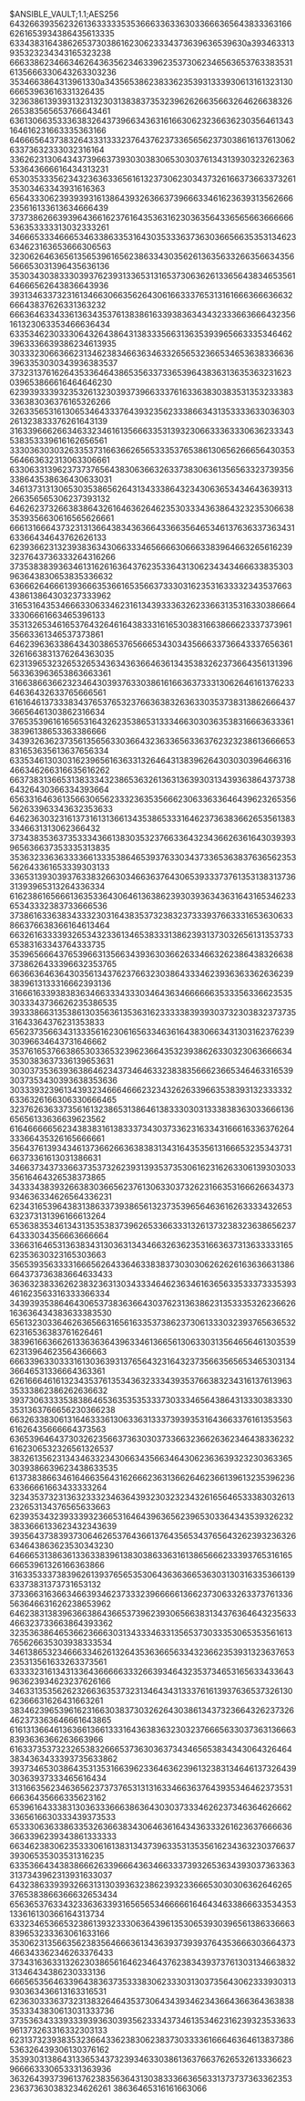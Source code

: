 $ANSIBLE_VAULT;1.1;AES256
64326639356232613633333535366633633630336663656438333631666261653934386435613335
6334383164386265373038616230623334373639636539630a393463313935323234343165323238
66633862346634626436356234633962353730623465636537633835316135666330643263303236
3534663864313961330a343565386238336235393133393061316132313066653963616331326435
32363861393931323132303138383735323962626635663264626638326265383565653766643461
63613066353336383264373966343631616630623236636230356461343164616231663335363166
64666564373832643331333237643762373365656237303861613761306263373632333032316164
33626231306434373966373930303830653030376134313930323262363533643666616434313231
65303533356234323636336561613237306230343732616637366337326135303463343931616363
65643330623939393161386439326366373966633461623639313562666235616133613634666439
37373862663939643661623761643536316230363564336565663666666536353333313032333261
34666533346665346338633531643035333637363036656635353134623634623163653666306563
32306264636561356539616562386334303562613635633266356634356566653031396435636136
35303430383330393762393133653131653730636261336564383465356164666562643836643936
39313463373231613466306635626430616633376531316166636663663266643837626331363232
66636463343361363435376138386163393836343432333663666432356161323063353466636434
63353462303330643264386431383335663136353939656633353464623963336639386234613935
30333230663662313462383466363463326565323665346536383366363963353030343936383537
37323137616264353364643865356337336539643836313635363231623039653866616464646230
62393933393235326132303937396633376163363830383531353233383336383036376165326266
32633565316130653464333764393235623338663431353333633036303261323833376261643139
31633966626634633234616135666335313932306633363330636233343538353339616162656561
33303630303263353731663662656533353765386130656266656430353564663632313063306661
63306331396237373765643830636632633738306361356563323739356338643538636430633031
34613731313065303538656264313433386432343063653434643639313266356565306237393132
64626237326638386432616463626462353033343638643232353066383539356630616565626661
66613166643732313136643834363664336635646534613763633736343163366434643762626133
62393662313239383634306633346566663066633839646632656162393237643736333264316266
37353838393634613162616364376235336431306234343466633835303963643830653835336632
63666264666139366635366165356637333031623531633332343537663438613864303237333962
31653164353466633063346231613439333632623366313531633038666433306661663465396133
35313265346165376432646164383331616530383166386662333737396135663361346537373861
64623963633864343038653765666534303435666337366433376563613261663831376264363035
62313965323265326534363436366463613435383262373664356131396563363963653863663361
31663866366232346430393763303861616636373331306264616137623364636432633765666561
61616461373338343765376532376636383263633035373831386266643736656461303862316634
37653539616165653164326235386531333466303036353831666363336138396138653363386666
34393263623735613565633036643236336563363762323238613666653831653635613637656334
63353461303031623965616363313264643138396264303030396466316466346266316635616262
66373831366531383334323865363261363136393031343936386437373864326430366334393664
65633164636135663065623332363535666230633633646439623265356562633963343632353633
64623630323161373161313661343538653331646237363836626535613833346631313062366432
37343835363735333436613830353237663364323436626361643039393965636637353335313835
35363233636333366133353864653937633034373365363837636562353562643361653339303133
33653139303937633832663034663637643065393337376135313831373631393965313264336334
61623861656661363533643064613638623930393634363164316534623365343332383733666536
37386163363834333230316438353732383237333937663331653630633866376638366164613464
66326163333932653432336134653833313862393137303265613135373365383163343764333735
35396566643765396631356634393630366263346632623864383266383738626433396632353765
66366364636430356134376237663230386433346239363633626362393839613133316662393136
31666163393838363466333433303464363466666635333563366235353033343736626235386535
39333866313538613035636135363162333338393930373230383237373531643364376231353833
65623735663431333561623061656334636164383066343130316237623930396634643731646662
35376165376638653033653239623664353239386263303230636666343530383637336139653631
30303735363936386462343734646332383835666236653464633165393037353430393638353636
30333932396134393234666466623234326263396635383931323333326336326166306330666465
32376263633735616132386531386461383330303133383836303366613665656133636639623562
61646666656234383831613833373430373362316334316661633637626433366435326165666661
35643761393434613736626636383831343164353561316665323534373166373361613031386631
34663734373366373537326239313935373530616231626330613930303335616464326538373865
34333438393266383036656237613063303732623166353166626634373934636334626564336231
62343165396438313863373938656132373539656463616263333432653632373131396166613264
65363835346134313535383739626533663331326137323832363865623764333034356663666664
33663164653136383431303631343466326362353166363731363333316562353630323165303663
35653935633331666562643364633838373030306262626163636631386664373736383664633433
36363238336262383236313034333464623634616365633533373335393461623563316333366334
34393935386464306537383636643037623136386231353335326236626163636434383633383530
65613230336462636566316561633537386237306133303239376563653262316536383761626461
38396166366261336363643963346136656130633031356465646130353962313964623564366663
66633963303331613036393137656432316432373566356565346530313436646531336664363361
62616664616132343537613534363233343935376638323431613761396335333862386262636632
39373063333538386465363535353337303334656438643133303833303531363766656230366238
66326338306131646333613063363133373939353164366337616135356361626435666664373563
63653964643730326235663736303037336632366263623464383362326162306532326561326537
38326135623134346332343066343566346430623636393232303633653039386639623438633535
61373838663461646635643162666236313662646236613961323539623663366661663433333264
32343537323136323332346364393230323234326165646533383032613232653134376565633663
62393534323933393236653164643963656239653033643435393262323833666133623432343639
39356437383937306462653764366137643565343765643262393236326634643863623530343230
64666531386361336338396138303863363161386566623339376531616566653961326166363866
31633533373839626139376565353064363636653630313031633536613963373831373731653132
37336631636634663934623733323966666136623730633263373761336563646631626238653962
64623831383963663864366537396239306566383134376364643235633466323733663864393362
32353638646536623666303134333463313565373033353065353561613765626635303938333534
34613865323466633462613264353636656334323662353931323637653235313561633263373561
63333231613431336436666633326639346432353734653165633433643963623934623237626166
34633135356262326636353732313464343133376161393763653732613062366631626431663261
38346239653961623166303837303262643038613437323664326237326462373363646661643865
61613136646136366136613331643638363230323766656330373631366638393636366263663966
61633735373232653832666537363036373434656538343430643264643834363433393735633862
39373465303864353135316639623364636239613238313464613732643930363937333465616434
31316635623463656237373765313131633466363764393534646237353166636435666335623162
65396164333831303633366638636430303733346262373463646266623365616630333439373533
65333063633863353263663834306463616434363332616236376666363663396239343861333333
66346238306235333061613831343739633531353561623436323037663739306535303531316235
63353664343838666263396664363466333739326536343930373633633137343962313931633037
64323863393932663131303936323862393233666530303063626462653765383866366632653434
65636537633432336363393165656534666661646434633866633534353133616130366164313734
63323465366532386139323330636439613530653930396561386336663839653233363061633166
35306231356635623835646663613436393739393764353666303664373466343362346263376433
37343163633132623038656164623464376238343937376130313466383231346434386230333136
66656535646339643836373533383062333031303735643062333930313930363436613163316531
62363033363732313832646435373064343934623436643663643638383533343830613031333736
37353634333933393936303935623334373461353462316239323533633961373263316332303133
62313732393835323664336238306238373033336166646364613837386536326439306130376162
35393031386431336534373239346330386136376637626532613336623966663330653331363936
36326439373961376238356364313038333663656331373737363362353236373630383234626261
38636465316161663066